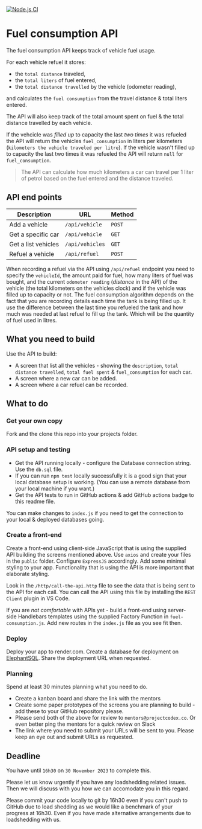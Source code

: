 [![Node.js CI](https://github.com/Mercyfulll/fuel-consumption-api/actions/workflows/node.js.yml/badge.svg)](https://github.com/Mercyfulll/fuel-consumption-api/actions/workflows/node.js.yml)
# Fuel consumption API

The fuel consumption API keeps track of vehicle fuel usage.

For each vehicle refuel it stores: 

* the `total distance` traveled,
* the `total liters` of fuel entered,
* the `total distance travelled` by the vehicle (odometer reading),

and calculates the `fuel consumption` from the travel distance & total liters entered.

The API will also keep track of the total amount spent on fuel & the total distance travelled by each vehicle.

If the vehcicle was *filled up* to capacity the last *two times* it was refueled the API will return the vehicles `fuel_consumption` in liters per kilometers (`kilometers the vehicle traveled per litre`). If the vehicle wasn't filled up to capacity the last two times it was refueled the API will return `null` for `fuel_consumption`.

> The API can calculate how much kilometers a car can travel per 1 liter of petrol based on the fuel entered and the distance traveled.

## API end points

Description            | URL              | Method
-----------------------|------------------|-------
Add a vehicle          | `/api/vehicle`   | `POST`
Get a specific car     | `/api/vehicle`   | `GET`
Get a list vehicles    | `/api/vehicles`  | `GET`
Refuel a vehicle       | `/api/refuel`    | `POST`

When recording a refuel via the API using `/api/refuel` endpoint you need to specify the `vehicleId`, the amount paid for fuel, how many liters of fuel was bought, and the current `odometer reading` (*distance* in the API) of the vehicle (the total kilometers on the vehicles clock) and if the vehicle was filled up to capacity or not. The fuel consumption algorithm depends on the fact that you are recording details each time the tank is being filled up. It use the difference between the last time you refueled the tank and how much was needed at last refuel to fill up the tank. Which will be the quantity of fuel used in litres.

## What you need to build

Use the API to build:

* A screen that list all the vehicles - showing the `description`, `total distance travelled`, `total fuel spent` & `fuel_consumption` for each car.
* A screen where a new car can be added.
* A screen where a car refuel can be recorded.

## What to do

### Get your own copy

Fork and the clone this repo into your projects folder.

### API setup and testing

* Get the API running locally - configure the Database connection string. Use the `db.sql` file.
* If you can run `npm test` locally successfully it is a good sign that your local database setup is working. (You can use a remote database from your local machine if you want.)
* Get the API tests to run in GitHub actions & add GitHub actions badge to this readme file.

You can make changes to `index.js` if you need to get the connection to your local & deployed databases going.

### Create a front-end

Create a front-end using client-side JavaScript that is using the supplied API building the screens mentioned above. Use `axios` and create your files in the `public` folder. Configure `ExpressJS` accordingly. Add some minimal styling to your app. Functionality that is using the API is more important that elaborate styling.

Look in the `/http/call-the-api.http` file to see the data that is being sent to the API for each call. You can call the API using this file by installing the `REST Client` plugin in VS Code.

If you are *not comfortable* with APIs yet - build a front-end using server-side Handlebars templates using the supplied Factory Function in `fuel-consumption.js`. Add new routes in the `index.js` file as you see fit then.

### Deploy

Deploy your app to render.com.
Create a database for deployment on [ElephantSQL](https://www.elephantsql.com/).
Share the deployment URL when requested.

### Planning

Spend at least 30 minutes planning what you need to do.

* Create a kanban board and share the link with the mentors
* Create some paper prototypes of the screens you are planning to build - add these to your GitHub repository please.
* Please send both of the above for review to `mentors@projectcodex.co`. Or even better ping the mentors for a quick review on Slack
* The link where you need to submit your URLs will be sent to you. Please keep an eye out and submit URLs as requested.

## Deadline

You have until `16h30` on `30 November 2023` to complete this.

Please let us know urgently if you have any loadshedding related issues. Then we will discuss with you how we can accomodate you in this regard.

Please commit your code locally to git by 16h30 even if you can't push to GitHub due to load shedding as we would like a benchmark of your progress at 16h30. Even if you have made alternative arrangements due to loadshedding with us.
